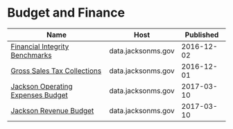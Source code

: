 # Budget and Finance

Name | Host | Published
---- | ---- | ---------
[Financial Integrity Benchmarks](../datasets/wczt-d4tz.md) | data.jacksonms.gov | 2016-12-02
[Gross Sales Tax Collections](../datasets/d36h-vd4y.md) | data.jacksonms.gov | 2016-12-01
[Jackson Operating Expenses Budget](../datasets/848a-grzs.md) | data.jacksonms.gov | 2017-03-10
[Jackson Revenue Budget](../datasets/bfxx-jarn.md) | data.jacksonms.gov | 2017-03-10

